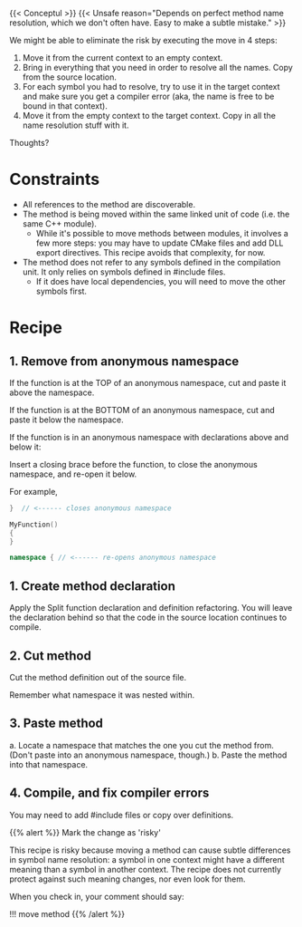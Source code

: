 {{< Conceptul >}}
{{< Unsafe reason="Depends on perfect method name resolution, which we don't often have. Easy to make a subtle mistake." >}}

We might be able to eliminate the risk by executing the move in 4 steps:
1. Move it from the current context to an empty context.
2. Bring in everything that you need in order to resolve all the names. Copy from the source location.
3. For each symbol you had to resolve, try to use it in the target context and make sure you get a compiler error (aka, the name is free to be bound in that context).
4. Move it from the empty context to the target context. Copy in all the name resolution stuff with it.

Thoughts?

# Constraints

* All references to the method are discoverable.
* The method is being moved within the same linked unit of code (i.e. the same C++ module).
  * While it's possible to move methods between modules, it involves a few more steps: you may have to update CMake files and add DLL export directives. This recipe avoids that complexity, for now.
* The method does not refer to any symbols defined in the compilation unit. It only relies on symbols defined in #include files.
  * If it does have local dependencies, you will need to move the other symbols first.

# Recipe

## 1. Remove from anonymous namespace

If the function is at the TOP of an anonymous namespace, cut and paste it above the namespace.

If the function is at the BOTTOM of an anonymous namespace, cut and paste it below the namespace.

If the function is in an anonymous namespace with declarations above and below it:

Insert a closing brace before the function, to close the anonymous namespace, and re-open it below.

For example,

``` cpp
}  // <------ closes anonymous namespace

MyFunction()
{
}

namespace { // <------ re-opens anonymous namespace
```

## 1. Create method declaration

Apply the Split function declaration and definition refactoring. You will leave the declaration behind so that the code in the source location continues to compile.

## 2. Cut method

Cut the method definition out of the source file.

Remember what namespace it was nested within.

## 3. Paste method

a. Locate a namespace that matches the one you cut the method from. (Don't paste into an anonymous namespace, though.)
b. Paste the method into that namespace.

## 4. Compile, and fix compiler errors

You may need to add #include files or copy over definitions.

{{% alert %}}
Mark the change as 'risky'

This recipe is risky because moving a method can cause subtle differences in symbol name resolution: a symbol in one context might have a different meaning than a symbol in another context. The recipe does not currently protect against such meaning changes, nor even look for them.

When you check in, your comment should say:

!!!    move method
{{% /alert %}}

